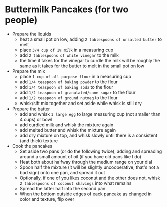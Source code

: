 # Buttermilk Pancakes (for two people)

* Prepare the liquids
  * heat a small pot on low, adding `2 tablespoons of unsalted butter` to melt
  * place `3/4 cup of 1% milk` in a measuring cup
  * add `2 tablespoons of white vinegar` to the milk
  * the time it takes for the vinegar to curdle the milk will be roughly the same as it takes for the butter to melt in the small pot on low
* Prepare the mix
  * place `1 cup of all purpose flour` in a measuring cup
  * add `1/4 teaspoon of baking powder` to the flour
  * add `1/4 teaspoon of baking soda` to the flour
  * add `1/2 teaspoon of granulated/cane sugar` to the flour
  * add `1/2 teaspoon of ground nutmeg` to the flour
  * whisk/sift mix together and set aside while whisk is still dry
* Prepare the batter
  * add and whisk `1 large egg` to large measuring cup (not smaller than 4 cups) or bowl
  * add curdled milk and whisk the mixture again
  * add melted butter and whisk the mixture again
  * add dry mixture on top, and whisk slowly until there is a consistent (and thick) texture
* Cook the pancakes
  * Set aside two pans (or do the following twice), adding and spreading around a small amount of oil (if you have old pans like I do)
  * Heat both about halfway through the medium range on your dial
  * Spoon half the mixture (it will be slightly uncooperative; that's not a bad sign) onto one pan, and spread it out
  * Optionally, if one of you likes coconut and the other does not, whisk `2 tablespoons of coconut shavings` into what remains
  * Spread the latter half into the second pan
  * When the bottom outside edges of eack pancake as changed in color and texture, flip over
